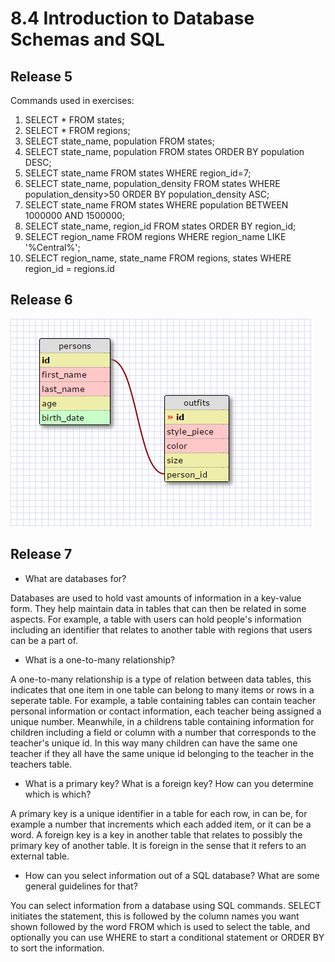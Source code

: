 # 8.4 Introduction to Database Schemas and SQL

## Release 5

Commands used in exercises:

1. SELECT * FROM states;
2. SELECT * FROM regions;
3. SELECT state_name, population FROM states;
4. SELECT state_name, population FROM states ORDER BY population DESC;
5. SELECT state_name FROM states WHERE region_id=7;
6. SELECT state_name, population_density FROM states WHERE population_density>50 ORDER BY population_density ASC;
7. SELECT state_name FROM states WHERE population BETWEEN 1000000 AND 1500000;
8. SELECT state_name, region_id FROM states ORDER BY region_id;
9. SELECT region_name FROM regions WHERE region_name LIKE '%Central%';
10. SELECT region_name, state_name FROM regions, states WHERE region_id = regions.id

## Release 6

![Outfit-Person Schema](databaseintro.png)

## Release 7

* What are databases for?

Databases are used to hold vast amounts of information in a key-value form. They help maintain data in tables that can then be related in some aspects. For example, a table with users can hold people's information including an identifier that relates to another table with regions that users can be a part of.

* What is a one-to-many relationship?

A one-to-many relationship is a type of relation between data tables, this indicates that one item in one table can belong to many items or rows in a seperate table. For example, a table containing tables can contain teacher personal information or contact information, each teacher being assigned a unique number. Meanwhile, in a childrens table containing information for children including a field or column with a number that corresponds to the teacher's unique id. In this way many children can have the same one teacher if they all have the same unique id belonging to the teacher in the teachers table.

* What is a primary key? What is a foreign key? How can you determine which is which?

A primary key is a unique identifier in a table for each row, in can be, for example a number that increments which each added item, or it can be a word. A foreign key is a key in another table that relates to possibly the primary key of another table. It is foreign in the sense that it refers to an external table.

* How can you select information out of a SQL database? What are some general guidelines for that?

You can select information from a database using SQL commands. SELECT initiates the statement, this is followed by the column names you want shown followed by the word FROM which is used to select the table, and optionally you can use WHERE to start a conditional statement  or ORDER BY to sort the information.